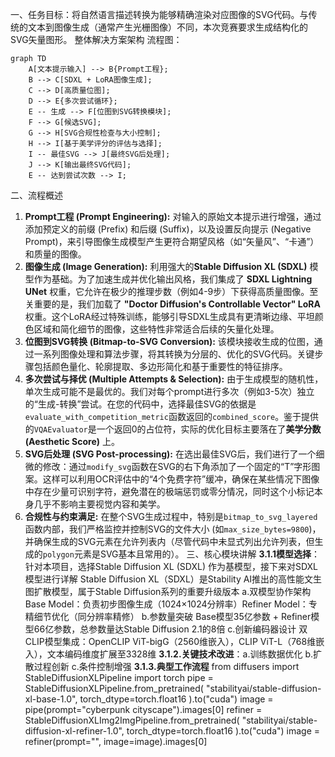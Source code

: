一、任务目标：将自然语言描述转换为能够精确渲染对应图像的SVG代码。与传统的文本到图像生成（通常产生光栅图像）不同，本次竞赛要求生成结构化的SVG矢量图形。
整体解决方案架构
流程图：
```
graph TD
    A[文本提示输入] --> B{Prompt工程};
    B --> C[SDXL + LoRA图像生成];
    C --> D[高质量位图];
    D --> E{多次尝试循环};
    E -- 生成 --> F[位图到SVG转换模块];
    F --> G[候选SVG];
    G --> H[SVG合规性检查与大小控制];
    H --> I[基于美学评分的评估与选择];
    I -- 最佳SVG --> J[最终SVG后处理];
    J --> K[输出最终SVG代码];
    E -- 达到尝试次数 --> I;
```
二、流程概述
1. **Prompt工程 (Prompt Engineering):** 对输入的原始文本提示进行增强，通过添加预定义的前缀 (Prefix) 和后缀 (Suffix)，以及设置反向提示 (Negative Prompt)，来引导图像生成模型产生更符合期望风格（如“矢量风”、“卡通”）和质量的图像。
2. **图像生成 (Image Generation):** 利用强大的**Stable Diffusion XL (SDXL)** 模型作为基础。为了加速生成并优化输出风格，我们集成了 **SDXL Lightning UNet** 权重，它允许在极少的推理步数（例如4-9步）下获得高质量图像。至关重要的是，我们加载了 **"Doctor Diffusion's Controllable Vector" LoRA** 权重。这个LoRA经过特殊训练，能够引导SDXL生成具有更清晰边缘、平坦颜色区域和简化细节的图像，这些特性非常适合后续的矢量化处理。
3. **位图到SVG转换 (Bitmap-to-SVG Conversion):** 该模块接收生成的位图，通过一系列图像处理和算法步骤，将其转换为分层的、优化的SVG代码。关键步骤包括颜色量化、轮廓提取、多边形简化和基于重要性的特征排序。
4. **多次尝试与择优 (Multiple Attempts & Selection):** 由于生成模型的随机性，单次生成可能不是最优的。我们对每个prompt进行多次（例如3-5次）独立的“生成-转换”尝试。在您的代码中，选择最佳SVG的依据是`evaluate_with_competition_metric`函数返回的`combined_score`。鉴于提供的`VQAEvaluator`是一个返回0的占位符，实际的优化目标主要落在了**美学分数 (Aesthetic Score)** 上。
5. **SVG后处理 (SVG Post-processing):** 在选出最佳SVG后，我们进行了一个细微的修改：通过`modify_svg`函数在SVG的右下角添加了一个固定的“T”字形图案。这样可以利用OCR评估中的“4个免费字符”缓冲，确保在某些情况下图像中存在少量可识别字符，避免潜在的极端惩罚或零分情况，同时这个小标记本身几乎不影响主要视觉内容和美学。
6. **合规性与约束满足:** 在整个SVG生成过程中，特别是`bitmap_to_svg_layered`函数内部，我们严格监控并控制SVG的文件大小 (如`max_size_bytes=9800`)，并确保生成的SVG元素在允许列表内（尽管代码中未显式列出允许列表，但生成的`polygon`元素是SVG基本且常用的）。
三、核心模块讲解
**3.1.1模型选择**：针对本项目，选择Stable Diffusion XL (SDXL) 作为基模型，接下来对SDXL模型进行详解
Stable Diffusion XL（SDXL）是Stability AI推出的高性能文生图扩散模型，属于Stable Diffusion系列的重要升级版本
   a.双模型协作架构
     Base Model：负责初步图像生成（1024×1024分辨率）Refiner Model：专精细节优化（同分辨率精修）
   b.参数量突破
     Base模型35亿参数 + Refiner模型66亿参数，总参数量达Stable Diffusion 2.1的8倍
   c.创新编码器设计
     双CLIP模型集成：OpenCLIP ViT-bigG（2560维嵌入），CLIP ViT-L（768维嵌入），文本编码维度扩展至3328维
**3.1.2.关键技术改进**：a.训练数据优化 b.扩散过程创新 c.条件控制增强
**3.1.3.典型工作流程**
from diffusers import StableDiffusionXLPipeline
import torch
pipe = StableDiffusionXLPipeline.from_pretrained(
    "stabilityai/stable-diffusion-xl-base-1.0",
    torch_dtype=torch.float16
).to("cuda")
image = pipe(prompt="cyberpunk cityscape").images[0]
refiner = StableDiffusionXLImg2ImgPipeline.from_pretrained(
    "stabilityai/stable-diffusion-xl-refiner-1.0",
    torch_dtype=torch.float16
).to("cuda")
image = refiner(prompt="", image=image).images[0]
